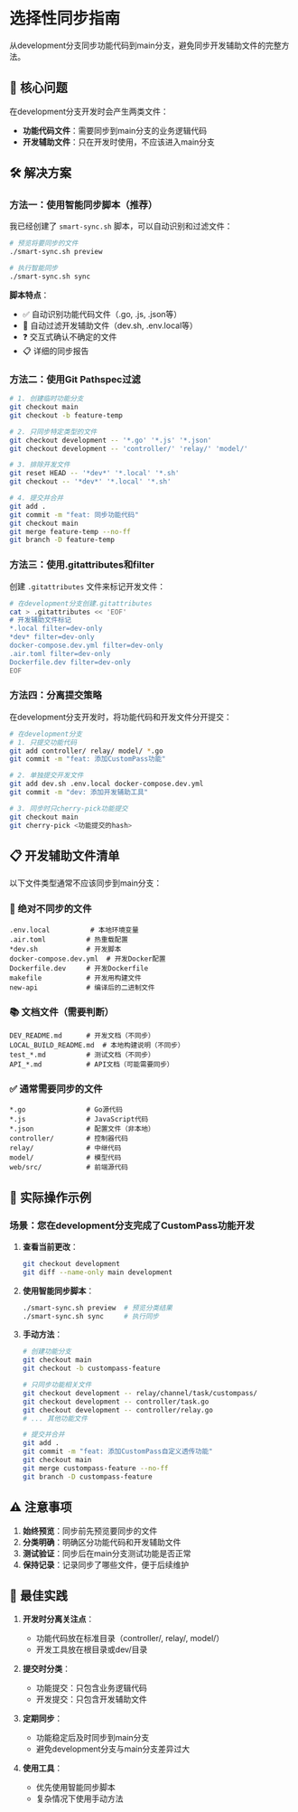 # 选择性同步指南

从development分支同步功能代码到main分支，避免同步开发辅助文件的完整方法。

## 🎯 核心问题

在development分支开发时会产生两类文件：
- **功能代码文件**：需要同步到main分支的业务逻辑代码
- **开发辅助文件**：只在开发时使用，不应该进入main分支

## 🛠️ 解决方案

### 方法一：使用智能同步脚本（推荐）

我已经创建了 `smart-sync.sh` 脚本，可以自动识别和过滤文件：

```bash
# 预览将要同步的文件
./smart-sync.sh preview

# 执行智能同步
./smart-sync.sh sync
```

**脚本特点**：
- ✅ 自动识别功能代码文件（.go, .js, .json等）
- 🚫 自动过滤开发辅助文件（dev.sh, .env.local等）
- ❓ 交互式确认不确定的文件
- 📋 详细的同步报告

### 方法二：使用Git Pathspec过滤

```bash
# 1. 创建临时功能分支
git checkout main
git checkout -b feature-temp

# 2. 只同步特定类型的文件
git checkout development -- '*.go' '*.js' '*.json'
git checkout development -- 'controller/' 'relay/' 'model/'

# 3. 排除开发文件
git reset HEAD -- '*dev*' '*.local' '*.sh'
git checkout -- '*dev*' '*.local' '*.sh'

# 4. 提交并合并
git add .
git commit -m "feat: 同步功能代码"
git checkout main
git merge feature-temp --no-ff
git branch -D feature-temp
```

### 方法三：使用.gitattributes和filter

创建 `.gitattributes` 文件来标记开发文件：

```bash
# 在development分支创建.gitattributes
cat > .gitattributes << 'EOF'
# 开发辅助文件标记
*.local filter=dev-only
*dev* filter=dev-only
docker-compose.dev.yml filter=dev-only
.air.toml filter=dev-only
Dockerfile.dev filter=dev-only
EOF
```

### 方法四：分离提交策略

在development分支开发时，将功能代码和开发文件分开提交：

```bash
# 在development分支
# 1. 只提交功能代码
git add controller/ relay/ model/ *.go
git commit -m "feat: 添加CustomPass功能"

# 2. 单独提交开发文件
git add dev.sh .env.local docker-compose.dev.yml
git commit -m "dev: 添加开发辅助工具"

# 3. 同步时只cherry-pick功能提交
git checkout main
git cherry-pick <功能提交的hash>
```

## 📋 开发辅助文件清单

以下文件类型通常不应该同步到main分支：

### 🚫 绝对不同步的文件
```
.env.local          # 本地环境变量
.air.toml          # 热重载配置
*dev.sh            # 开发脚本
docker-compose.dev.yml  # 开发Docker配置
Dockerfile.dev     # 开发Dockerfile
makefile           # 开发用构建文件
new-api            # 编译后的二进制文件
```

### 📚 文档文件（需要判断）
```
DEV_README.md      # 开发文档（不同步）
LOCAL_BUILD_README.md  # 本地构建说明（不同步）
test_*.md          # 测试文档（不同步）
API_*.md           # API文档（可能需要同步）
```

### ✅ 通常需要同步的文件
```
*.go               # Go源代码
*.js               # JavaScript代码
*.json             # 配置文件（非本地）
controller/        # 控制器代码
relay/             # 中继代码
model/             # 模型代码
web/src/           # 前端源代码
```

## 🔧 实际操作示例

### 场景：您在development分支完成了CustomPass功能开发

1. **查看当前更改**：
   ```bash
   git checkout development
   git diff --name-only main development
   ```

2. **使用智能同步脚本**：
   ```bash
   ./smart-sync.sh preview  # 预览分类结果
   ./smart-sync.sh sync     # 执行同步
   ```

3. **手动方法**：
   ```bash
   # 创建功能分支
   git checkout main
   git checkout -b custompass-feature
   
   # 只同步功能相关文件
   git checkout development -- relay/channel/task/custompass/
   git checkout development -- controller/task.go
   git checkout development -- controller/relay.go
   # ... 其他功能文件
   
   # 提交并合并
   git add .
   git commit -m "feat: 添加CustomPass自定义透传功能"
   git checkout main
   git merge custompass-feature --no-ff
   git branch -D custompass-feature
   ```

## ⚠️ 注意事项

1. **始终预览**：同步前先预览要同步的文件
2. **分类明确**：明确区分功能代码和开发辅助文件
3. **测试验证**：同步后在main分支测试功能是否正常
4. **保持记录**：记录同步了哪些文件，便于后续维护

## 🎯 最佳实践

1. **开发时分离关注点**：
   - 功能代码放在标准目录（controller/, relay/, model/）
   - 开发工具放在根目录或dev/目录

2. **提交时分类**：
   - 功能提交：只包含业务逻辑代码
   - 开发提交：只包含开发辅助文件

3. **定期同步**：
   - 功能稳定后及时同步到main分支
   - 避免development分支与main分支差异过大

4. **使用工具**：
   - 优先使用智能同步脚本
   - 复杂情况下使用手动方法
